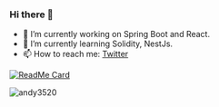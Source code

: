 ### Hi there 👋
- 🔭 I’m currently working on Spring Boot and React.
- 🌱 I’m currently learning Solidity, NestJs.
- 📫 How to reach me: [Twitter](https://twitter.com/annguyenhieuduc)

[![ReadMe Card](https://github-readme-stats.vercel.app/api?username=andy3520&show_icons=true)](https://github.com/andy3520/andy3520) 

<p align="left"> <img src="https://komarev.com/ghpvc/?username=andy3520" alt="andy3520" /> </p>

<!--
**andy3520/andy3520** is a ✨ _special_ ✨ repository because its `README.md` (this file) appears on your GitHub profile.

Here are some ideas to get you started:

- 🔭 I’m currently working on ...
- 🌱 I’m currently learning ...
- 👯 I’m looking to collaborate on ...
- 🤔 I’m looking for help with ...
- 💬 Ask me about ...
- 📫 How to reach me: ...
- 😄 Pronouns: ...
- ⚡ Fun fact: ...
-->
